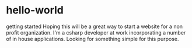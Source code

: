 # hello-world
getting started
Hoping this will be a great way to start a website for a non profit organization.  I'm a csharp developer at work incorporating a number of in house applications.  Looking for something simple for this purpose.
